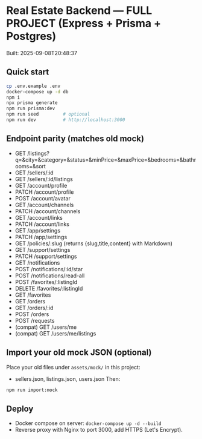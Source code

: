 # Real Estate Backend — FULL PROJECT (Express + Prisma + Postgres)

Built: 2025-09-08T20:48:37

## Quick start
```bash
cp .env.example .env
docker-compose up -d db
npm i
npx prisma generate
npm run prisma:dev
npm run seed         # optional
npm run dev          # http://localhost:3000
```

## Endpoint parity (matches old mock)
- GET /listings?q=&city=&category=&status=&minPrice=&maxPrice=&bedrooms=&bathrooms=&sort
- GET /sellers/:id
- GET /sellers/:id/listings
- GET /account/profile
- PATCH /account/profile
- POST /account/avatar
- GET /account/channels
- PATCH /account/channels
- GET /account/links
- PATCH /account/links
- GET /app/settings
- PATCH /app/settings
- GET /policies/:slug  (returns {slug,title,content} with Markdown)
- GET /support/settings
- PATCH /support/settings
- GET /notifications
- POST /notifications/:id/star
- POST /notifications/read-all
- POST /favorites/:listingId
- DELETE /favorites/:listingId
- GET /favorites
- GET /orders
- GET /orders/:id
- POST /orders
- POST /requests
- (compat) GET /users/me
- (compat) GET /users/me/listings

## Import your old mock JSON (optional)
Place your old files under `assets/mock/` in this project:
- sellers.json, listings.json, users.json
Then:
```bash
npm run import:mock
```

## Deploy
- Docker compose on server: `docker-compose up -d --build`
- Reverse proxy with Nginx to port 3000, add HTTPS (Let's Encrypt).
